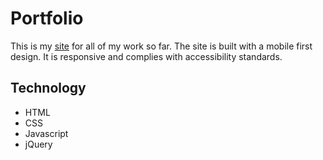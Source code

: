 # Portfolio

This is my [site](https://petertran08.me/) for all of my work so far.  The site is built with a mobile first design.  It is responsive and complies with accessibility standards. 

## Technology

- HTML
- CSS
- Javascript
- jQuery
